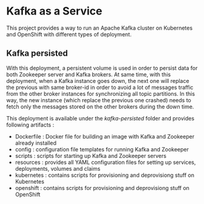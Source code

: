 # Kafka as a Service

This project provides a way to run an Apache Kafka cluster on Kubernetes and OpenShift with different types of deployment.

## Kafka persisted

With this deployment, a persistent volume is used in order to persist data for both Zookeeper server and Kafka brokers. At same time, with this deployment, when a Kafka instance
goes down, the next one will replace the previous with same broker-id in order to avoid a lot of messages traffic from the other broker instances for synchronizing all topic partitions. In this way, the new instance (which replace the previous one crashed) needs to fetch only the messages stored on the other brokers during the down time.

This deployment is available under the _kafka-persisted_ folder and provides following artifacts :

* Dockerfile : Docker file for building an image with Kafka and Zookeeper already installed
* config : configuration file templates for running Kafka and Zookeeper
* scripts : scripts for starting up Kafka and Zookeeper servers
* resources : provides all YAML configuration files for setting up services, deployments, volumes and claims
* kubernetes : contains scripts for provisioning and deprovisiong stuff on Kubernetes
* openshift : contains scripts for provisioning and deprovisiong stuff on OpenShift
